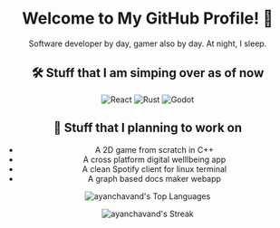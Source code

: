 

<!--
**ayanchavand/AyanChavand** is a ✨ _special_ ✨ repository because its `README.md` (this file) appears on your GitHub profile.

Here are some ideas to get you started:

- 🔭 I’m currently working on ...
- 🌱 I’m currently learning ...
- 👯 I’m looking to collaborate on ...
- 🤔 I’m looking for help with ...
- 💬 Ask me about ...
- 📫 How to reach me: ...
- 😄 Pronouns: ...
- ⚡ Fun fact: ...
-->
<div align="center">

# Welcome to My GitHub Profile! 👋

Software developer by day, gamer also by day. At night, I sleep.

## 🛠️ Stuff that I am simping over as of now

![React](https://img.shields.io/badge/-React-333333?style=flat&logo=react)
![Rust](https://shields.io/badge/-Rust-3776AB?style=flat&logo=rust)
![Godot](https://img.shields.io/badge/-Godot%20Engine-478CBF?style=flat&logo=godot-engine&logoColor=white)

## 💬 Stuff that I planning to work on

- A 2D game from scratch in C++
- A cross platform digital welllbeing app
- A clean Spotify client for linux terminal
- A graph based docs maker webapp

![ayanchavand's Top Languages](https://github-readme-stats.vercel.app/api/top-langs/?username=ayanchavand&theme=react&show_icons=true&hide_border=true&layout=compact)

![ayanchavand's Streak](https://github-readme-streak-stats.herokuapp.com/?user=ayanchavand&theme=react&hide_border=true)

</div>
